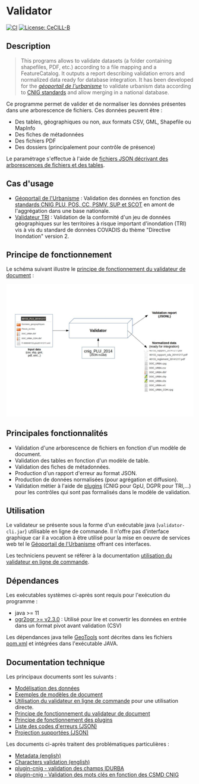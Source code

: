 # Validator

[![CI](https://github.com/IGNF/validator/actions/workflows/main.yml/badge.svg)](https://github.com/IGNF/validator/actions/workflows/main.yml)
[![License: CeCILL-B](https://img.shields.io/badge/License-CeCILL--B-blue.svg)](LICENSE)

## Description

> This programs allows to validate datasets (a folder containing shapefiles, PDF, etc.) according to a file mapping and a FeatureCatalog. It outputs a report describing validation errors and normalized data ready for database integration.
> It has been developed for the [*géoportail de l'urbanisme*](https://www.geoportail-urbanisme.gouv.fr) to validate urbanism data according to [CNIG standards](https://www.geoportail-urbanisme.gouv.fr/standard/) and allow merging in a national database.

Ce programme permet de valider et de normaliser les données présentes dans une arborescence de fichiers. Ces données peuvent être :

* Des tables, géographiques ou non, aux formats CSV, GML, Shapefile ou MapInfo
* Des fiches de métadonnées
* Des fichiers PDF
* Des dossiers (principalement pour contrôle de présence)

Le paramétrage s'effectue à l'aide de [fichiers JSON décrivant des arborescences de fichiers et des tables](validator-core/src/main/resources/schema/README.md).

## Cas d'usage

* [Géoportail de l'Urbanisme](https://www.geoportail-urbanisme.gouv.fr) : Validation des données en fonction des [standards CNIG PLU, POS, CC, PSMV, SUP et SCOT](https://www.geoportail-urbanisme.gouv.fr/standard/) en amont de l'aggrégation dans une base nationale.
* [Validateur TRI](https://validateur-tri.ign.fr/) : Validation de la conformité d'un jeu de données géographiques sur les territoires à risque important d'inondation (TRI) vis à vis du standard de données COVADIS du thème "Directive Inondation" version 2.

## Principe de fonctionnement

Le schéma suivant illustre le [principe de fonctionnement du validateur de document](doc/principe.md) :

![Working principle](doc/img/principe.jpg)

## Principales fonctionnalités

* Validation d'une arborescence de fichiers en fonction d'un modèle de document.
* Validation des tables en fonction d'un modèle de table.
* Validation des fiches de métadonnées.
* Production d'un rapport d'erreur au format JSON.
* Production de données normalisées (pour agrégation et diffusion).
* Validation métier à l'aide de [plugins](doc/plugins.md) (CNIG pour GpU, DGPR pour TRI,...) pour les contrôles qui sont pas formalisés dans le modèle de validation.

## Utilisation

Le validateur se présente sous la forme d'un exécutable java (`validator-cli.jar`) utilisable en ligne de commande. Il n'offre pas d'interface graphique car il a vocation à être utilisé pour la mise en oeuvre de services web tel le [Géoportail de l'Urbanisme](https://www.geoportail-urbanisme.gouv.fr) offrant ces interfaces.

Les techniciens peuvent se référer à la documentation [utilisation du validateur en ligne de commande](doc/cli.md).

## Dépendances

Les exécutables systèmes ci-après sont requis pour l'exécution du programme :

* java >= 11
* [ogr2ogr >= v2.3.0](doc/dependencies/ogr2ogr.md) : Utilisé pour lire et convertir les données en entrée dans un format pivot avant validation (CSV)

Les dépendances java telle [GeoTools](doc/dependencies/geotools.md) sont décrites dans les fichiers [pom.xml](pom.xml) et intégrées dans l'exécutable JAVA.

## Documentation technique

Les principaux documents sont les suivants :

* [Modélisation des données](validator-core/src/main/resources/schema/README.md)
* [Exemples de modèles de document](validator-core/src/test/resources/config-json/README.md)
* [Utilisation du validateur en ligne de commande](doc/cli.md) pour une utilisation directe.
* [Principe de fonctionnement du validateur de document](doc/principe.md)
* [Principe de fonctionnement des plugins](doc/plugins.md)
* [Liste des codes d'erreurs (JSON)](validator-core/src/main/resources/error-code.json)
* [Projection supportées (JSON)](validator-core/src/main/resources/projection.json)

Les documents ci-après traitent des problématiques particulières :

* [Metadata (english)](doc/metadata.md)
* [Characters validation (english)](doc/characters.md)
* [plugin-cnig - validation des champs IDURBA](doc/plugin-cnig/idurba.md)
* [plugin-cnig - Validation des mots clés en fonction des CSMD CNIG](doc/plugin-cnig/keywords.md)

